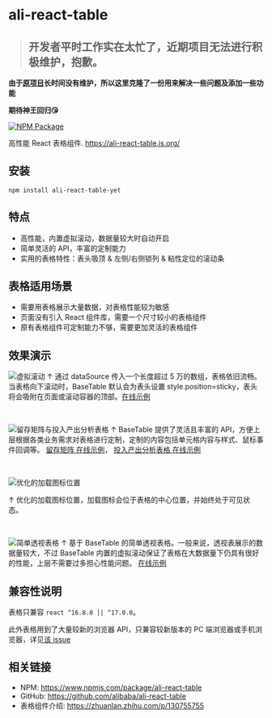 # ali-react-table

> ## 开发者平时工作实在太忙了，近期项目无法进行积极维护，抱歉。
**由于[原项目](https://github.com/alibaba/ali-react-table)长时间没有维护，所以这里克隆了一份用来解决一些问题及添加一些功能**

**期待神王回归😘**


[![NPM Package](https://img.shields.io/npm/v/ali-react-table-yet?style=flat-square)](https://www.npmjs.org/package/ali-react-table-yet)

高性能 React 表格组件. https://ali-react-table.js.org/

## 安装

`npm install ali-react-table-yet`

## 特点

- 高性能，内置虚拟滚动，数据量较大时自动开启
- 简单灵活的 API，丰富的定制能力
- 实用的表格特性：表头吸顶 & 左侧/右侧锁列 & 粘性定位的滚动条

## 表格适用场景

- 需要用表格展示大量数据，对表格性能较为敏感
- 页面没有引入 React 组件库，需要一个尺寸较小的表格组件
- 原有表格组件可定制能力不够，需要更加灵活的表格组件

## 效果演示

![虚拟滚动](docs/imgs/ali-react-table-virtual-scroll.gif)
↑ 通过 dataSource 传入一个长度超过 5 万的数组，表格依旧流畅。当表格向下滚动时，BaseTable 默认会为表头设置 style.position=sticky，表头将会吸附在页面或滚动容器的顶部。[在线示例](https://ali-react-table.js.org/examples/big-data?example=滚动容器为指定高度的div)

<br>

![留存矩阵与投入产出分析表格](docs/imgs/remain-matrix-and-ROI-analysis-table.png)
↑ BaseTable 提供了灵活且丰富的 API，方便上层根据各类业务需求对表格进行定制，定制的内容包括单元格内容与样式、鼠标事件回调等。 [留存矩阵 在线示例](https://ali-react-table.js.org/examples/biz/remain-matrix)， [投入产出分析表格 在线示例](https://ali-react-table.js.org/examples/biz/ROI-analysis-table)

<br>

![优化的加载图标位置](docs/imgs/ali-react-table-enhanced-loading-icon-position.gif)

↑ 优化的加载图标位置，加载图标会位于表格的中心位置，并始终处于可见状态。

<br>

![简单透视表格](docs/imgs/ali-react-table-simple-pivot-table.gif)
↑ 基于 BaseTable 的简单透视表格。一般来说，透视表展示的数据量较大，不过 BaseTable 内置的虚拟滚动保证了表格在大数据量下仍具有很好的性能，上层不需要过多担心性能问题。 [在线示例](https://ali-react-table.js.org/examples/others/simple-pivot-table)

## 兼容性说明

表格只兼容 `react ^16.8.0 || ^17.0.0`。

此外表格用到了大量较新的浏览器 API，只兼容较新版本的 PC 端浏览器或手机浏览器，详见[该 issue](https://github.com/alibaba/ali-react-table/issues/18)

## 相关链接

- NPM: https://www.npmjs.com/package/ali-react-table
- GitHub: https://github.com/alibaba/ali-react-table
- 表格组件介绍: https://zhuanlan.zhihu.com/p/130755755

